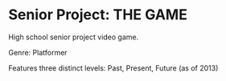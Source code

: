 # Senior Project: THE GAME

High school senior project video game.

Genre: Platformer

Features three distinct levels: Past, Present, Future (as of 2013)
